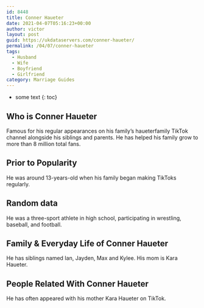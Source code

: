 ```yaml
---
id: 8448
title: Conner Haueter
date: 2021-04-07T05:16:23+00:00
author: victor
layout: post
guid: https://ukdataservers.com/conner-haueter/
permalink: /04/07/conner-haueter
tags:
  - Husband
  - Wife
  - Boyfriend
  - Girlfriend
category: Marriage Guides
---
```


* some text
{: toc}


## Who is Conner Haueter



Famous for his regular appearances on his family&#8217;s haueterfamily TikTok channel alongside his siblings and parents. He has helped his family grow to more than 8 million total fans. 

                
                
                
## Prior to Popularity



He was around 13-years-old when his family began making TikToks regularly. 

                
                
                
## Random data



He was a three-sport athlete in high school, participating in wrestling, baseball, and football. 

                
                
                
## Family & Everyday Life of Conner Haueter



He has siblings named Ian, Jayden, Max and Kylee. His mom is Kara Haueter. 

                
                
                
## People Related With Conner Haueter



He has often appeared with his mother Kara Haueter on TikTok.

                
              
            
          
          
          